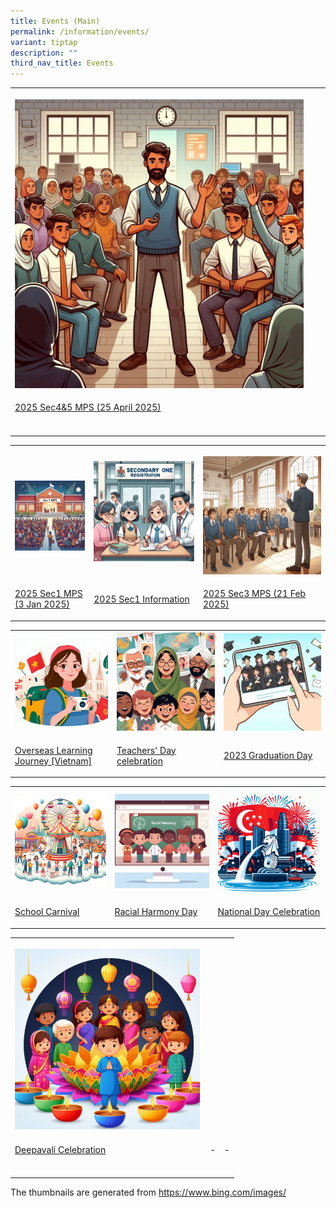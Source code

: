 ```yaml
---
title: Events (Main)
permalink: /information/events/
variant: tiptap
description: ""
third_nav_title: Events
---
```

<table style="minWidth: 75px">
<colgroup>
<col>
<col>
<col>
</colgroup>
<tbody>
<tr>
<th rowspan="1" colspan="1">
<p></p>
<div class="isomer-image-wrapper">
<img style="width: 100%" height="auto" width="100%" alt="" src="/images/Thumbnails/MPS_thumbnail_02.jpg">
</div>
</th>
<th rowspan="1" colspan="1">
<p></p>
</th>
<th rowspan="1" colspan="1">
<p></p>
</th>
</tr>
<tr>
<td rowspan="1" colspan="1">
<p><a href="/events/2025-sec-4-5-meet-the-parents-session-25-april-2025/" rel="noopener nofollow" target="_blank">2025 Sec4&amp;5 MPS (25 April 2025)</a>
</p>
</td>
<td rowspan="1" colspan="1">
<p></p>
</td>
<td rowspan="1" colspan="1">
<p></p>
</td>
</tr>
<tr>
<td rowspan="1" colspan="1">
<p></p>
</td>
<td rowspan="1" colspan="1">
<p></p>
</td>
<td rowspan="1" colspan="1">
<p></p>
</td>
</tr>
</tbody>
</table>
<table style="minWidth: 75px">
<colgroup>
<col>
<col>
<col>
</colgroup>
<tbody>
<tr>
<th rowspan="1" colspan="1">
<p></p>
<div class="isomer-image-wrapper">
<img style="width: 100%" height="auto" width="100%" alt="" src="/images/Thumbnails/2024_Sec_1_MPS.png">
</div>
</th>
<th rowspan="1" colspan="1">
<div class="isomer-image-wrapper">
<img style="width: 100%" height="auto" width="100%" alt="" src="/images/Events/2024%20Sec1%20Info%20(P_S)/Sec1_thumbnail.png">
</div>
</th>
<th rowspan="1" colspan="1">
<p></p>
<div class="isomer-image-wrapper">
<img style="width: 100%" height="auto" width="100%" alt="" src="/images/Thumbnails/2024_Sec3_MPS.png">
</div>
</th>
</tr>
<tr>
<td rowspan="1" colspan="1">
<p><a href="/2025-sec1-meet-the-parents-session-3-jan-2025/" rel="noopener nofollow" target="_blank">2025 Sec1 MPS (3 Jan 2025)</a>
</p>
</td>
<td rowspan="1" colspan="1">
<p><a href="/events/2025sec1information" rel="noopener noreferrer nofollow" target="_blank">2025 Sec1 Information</a>
</p>
</td>
<td rowspan="1" colspan="1">
<p><a href="/events/2025-sec-3-meet-the-parents-session-21-feb-2025/" rel="noopener nofollow" target="_blank">2025 Sec3 MPS (21 Feb 2025)</a>
</p>
</td>
</tr>
</tbody>
</table>
<table style="minWidth: 75px">
<colgroup>
<col>
<col>
<col>
</colgroup>
<tbody>
<tr>
<th rowspan="1" colspan="1">
<div class="isomer-image-wrapper">
<img style="width: 100%" height="auto" width="100%" alt="" src="/images/Events/2023%20OLJ%20(Vietnam)/OLJthumbnail.jfif">
</div>
</th>
<th rowspan="1" colspan="1">
<div class="isomer-image-wrapper">
<img style="width: 100%" height="auto" width="100%" alt="" src="/images/Events/2023%20Teachers'%20Day/TDthumbnail.jfif">
</div>
</th>
<th rowspan="1" colspan="1">
<div class="isomer-image-wrapper">
<img style="width: 100%" height="auto" width="100%" alt="" src="/images/Events/2023%20Graduation%20Day/Gradthumbnail.jfif">
</div>
</th>
</tr>
<tr>
<td rowspan="1" colspan="1">
<p><a href="/events/olj2023" rel="noopener noreferrer nofollow" target="_blank">Overseas Learning Journey [Vietnam]</a>
</p>
</td>
<td rowspan="1" colspan="1">
<p><a href="/events/td2023" rel="noopener noreferrer nofollow" target="_blank">Teachers' Day celebration</a>
</p>
</td>
<td rowspan="1" colspan="1">
<p><a href="/events/gradday2023" rel="noopener noreferrer nofollow" target="_blank">2023 Graduation Day</a>
</p>
</td>
</tr>
</tbody>
</table>
<table style="minWidth: 75px">
<colgroup>
<col>
<col>
<col>
</colgroup>
<tbody>
<tr>
<th rowspan="1" colspan="1">
<div class="isomer-image-wrapper">
<img style="width: 100%" height="auto" width="100%" alt="" src="/images/Events/2023%20School%20Carnival/Sch_Carnival_thumbnail.jfif">
</div>
</th>
<th rowspan="1" colspan="1">
<div class="isomer-image-wrapper">
<img style="width: 100%" height="auto" width="100%" alt="" src="/images/Events/2023%20RHD/RDthumbnail.jfif">
</div>
</th>
<th rowspan="1" colspan="1">
<div class="isomer-image-wrapper">
<img style="width: 100%" height="auto" width="100%" alt="" src="/images/Events/2023%20National%20Day/NDPthumbnail.jfif">
</div>
</th>
</tr>
<tr>
<td rowspan="1" colspan="1">
<p><a href="/events/schoolcarnival2023/" rel="noopener noreferrer nofollow" target="_blank">School Carnival</a>
</p>
</td>
<td rowspan="1" colspan="1">
<p><a href="/events/rhd2023/" rel="noopener noreferrer nofollow" target="_blank">Racial Harmony Day</a>
</p>
</td>
<td rowspan="1" colspan="1">
<p><a href="/events/ndp2023/" rel="noopener noreferrer nofollow" target="_blank">National Day Celebration</a>
</p>
</td>
</tr>
</tbody>
</table>
<table style="minWidth: 75px">
<colgroup>
<col>
<col>
<col>
</colgroup>
<tbody>
<tr>
<th rowspan="1" colspan="1">
<p></p>
<div class="isomer-image-wrapper">
<img style="width: 100%" height="auto" width="100%" alt="" src="/images/Thumbnails/2023_Deepavali_thumbnail.png">
</div>
</th>
<th rowspan="1" colspan="1">
<p></p>
</th>
<th rowspan="1" colspan="1">
<p></p>
</th>
</tr>
<tr>
<td rowspan="1" colspan="1">
<p><a href="/events/deepavali2023" rel="noopener noreferrer nofollow" target="_blank">Deepavali Celebration</a>
</p>
</td>
<td rowspan="1" colspan="1">
<p>-</p>
</td>
<td rowspan="1" colspan="1">
<p>-</p>
</td>
</tr>
<tr>
<td rowspan="1" colspan="1">
<p></p>
</td>
<td rowspan="1" colspan="1">
<p></p>
</td>
<td rowspan="1" colspan="1">
<p></p>
</td>
</tr>
</tbody>
</table>
<p></p>
<p>The thumbnails are generated from <a href="https://www.bing.com/images/create?q=school%20leader%20addressing%20parents%20of%20secondary%20school%20students%20in%20the%20school%20hall&amp;rt=4&amp;FORM=GENCRE&amp;id=1-65cf2287804e4a49825eb9134fdb5d53" rel="noopener noreferrer nofollow" target="_blank">https://www.bing.com/images/</a>
</p>